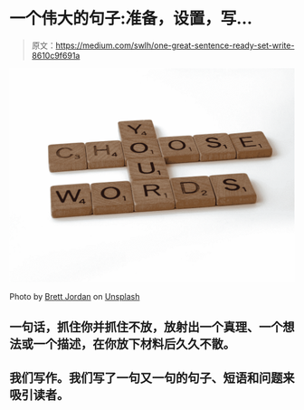 # 一个伟大的句子:准备，设置，写…

> 原文：<https://medium.com/swlh/one-great-sentence-ready-set-write-8610c9f691a>

![](img/6b050d252773de4815d2a29617c749b4.png)

Photo by [Brett Jordan](https://unsplash.com/@brett_jordan?utm_source=medium&utm_medium=referral) on [Unsplash](https://unsplash.com?utm_source=medium&utm_medium=referral)

## 一句话，抓住你并抓住不放，放射出一个真理、一个想法或一个描述，在你放下材料后久久不散。

## 我们写作。我们写了一句又一句的句子、短语和问题来吸引读者。